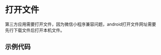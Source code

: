 # 打开文件

第三方应用需要打开文件，因为微信小程序兼容问题，android打开文件网址需要先行下载文件后打开本机文件。

## 示例代码
<script setup>
import {ref} from "vue"; 

const codeString = ref(` 
import wx from "weixin-js-sdk";
function jump() {
    wx.miniProgram.navigateTo({
        url: \`/pages/openPage/filePage/filePage?fileUrl=\${encodeURIComponent('https://h5.com/20250327/20250327/ac80741c.pdf')}\`,
    });
}
`)
</script>

<CodeDisplay :code="codeString"></CodeDisplay>

